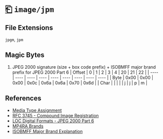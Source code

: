 # [⎗](../README.md) `image/jpm`

## File Extensions

`jpgm`, `jpm`

## Magic Bytes

1. JPEG 2000 signature (size + box code prefix) + ISOBMFF major brand prefix for JPEG 2000 Part 6
   | Offset | 0 | 1 | 2 | 3 | 4 | 20 | 21 | 22 |
   | ---- | ---- | ---- | ---- | ---- | ---- | ---- | ---- | ---- |
   | Byte | 0x00 | 0x00 | 0x00 | 0x0c | 0x6a | 0x6a | 0x70 | 0x6d |
   | Char | | | | | j | j | p | m |

## References

- [Media Type Assignment](https://www.iana.org/assignments/media-types/image/jpm)
- [RFC 3745 - Compound Image Registration](https://datatracker.ietf.org/doc/html/rfc3745#section-4.4)
- [LOC Digital Formats - JPEG 2000 Part 6](https://www.loc.gov/preservation/digital/formats/fdd/fdd000144.shtml)
- [MP4RA Brands](https://mp4ra.org/registered-types/brands)
- [ISOBMFF Major Brand Explanation](https://www.ftyps.com/what.html)
